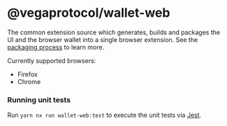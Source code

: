 # @vegaprotocol/wallet-web

The common extension source which generates, builds and packages the UI and the browser wallet into a single browser extension. See the [packaging process](../tooling/README.mdgi) to learn more.

Currently supported browsers:

- Firefox
- Chrome

### Running unit tests

Run `yarn nx run wallet-web:test` to execute the unit tests via [Jest](https://jestjs.io).
